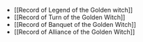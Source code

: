 - [[Record of Legend of the Golden witch]]
- [[Record of Turn of the Golden Witch]]
- [[Record of Banquet of the Golden Witch]]
- [[Record of Alliance of the Golden Witch]]
